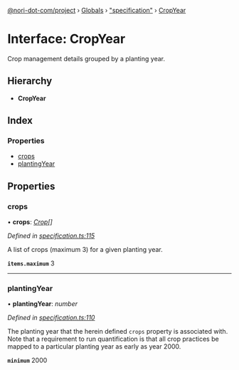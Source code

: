 [@nori-dot-com/project](../README.md) › [Globals](../globals.md) › ["specification"](../modules/_specification_.md) › [CropYear](_specification_.cropyear.md)

# Interface: CropYear

Crop management details grouped by a planting year.

## Hierarchy

* **CropYear**

## Index

### Properties

* [crops](_specification_.cropyear.md#crops)
* [plantingYear](_specification_.cropyear.md#plantingyear)

## Properties

###  crops

• **crops**: *[Crop](_specification_.crop.md)[]*

*Defined in [specification.ts:115](https://github.com/nori-dot-eco/nori-dot-com/blob/feda5f8/packages/project/src/specification.ts#L115)*

A list of crops (maximum 3) for a given planting year.

**`items.maximum`** 3

___

###  plantingYear

• **plantingYear**: *number*

*Defined in [specification.ts:110](https://github.com/nori-dot-eco/nori-dot-com/blob/feda5f8/packages/project/src/specification.ts#L110)*

The planting year that the herein defined `crops` property is associated with. Note that a requirement to run quantification is that all crop practices be mapped to a particular planting year as early as year 2000.

**`minimum`** 2000

